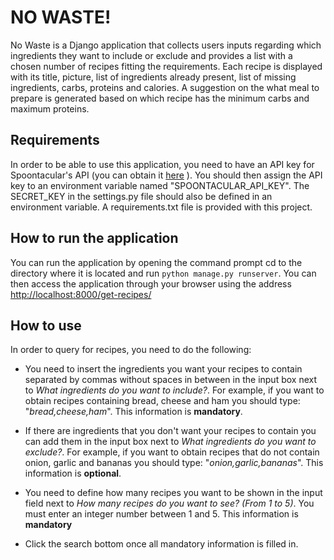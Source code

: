 # NO WASTE!

No Waste is a Django application that collects users inputs regarding which ingredients they want to include or exclude and provides a list with a chosen number of recipes fitting the requirements.
Each recipe is displayed with its title, picture, list of ingredients already present, list of missing ingredients, carbs, proteins and calories. A suggestion on the what meal to prepare is generated based on which recipe has the minimum carbs and maximum proteins. 

## Requirements

In order to be able to use this application, you need to have an API key for Spoontacular's API (you can obtain it [here](https://spoonacular.com/food-api/) ). You should then assign the API key to an environment variable named "SPOONTACULAR_API_KEY".
The SECRET_KEY in the settings.py file should also be defined in an environment variable. 
A requirements.txt file is provided with this project.

## How to run the application

You can run the application by opening the command prompt cd to the directory where it is located and run `python manage.py runserver`. You can then access the application through your browser using the address [http://localhost:8000/get-recipes/](http://localhost:8000/get-recipes/)

## How to use

In order to query for recipes, you need to do the following:

- You need to insert the ingredients you want your recipes to contain separated by commas without spaces in between in the input box next to *What ingredients do you want to include?*. For example, if you want to obtain recipes containing bread, cheese and ham you should type: "*bread,cheese,ham*". This information is **mandatory**.

- If there are ingredients that you don't want your recipes to contain you can add them in the input box next to *What ingredients do you want to exclude?*. For example, if you want to obtain recipes that do not contain onion, garlic and bananas you should type: "*onion,garlic,bananas*". This information is **optional**.

- You need to define how many recipes you want to be shown in the input field next to *How many recipes do you want to see? (From 1 to 5)*. You must enter an integer number between 1 and 5. This information is **mandatory**

- Click the search bottom once all mandatory information is filled in.
